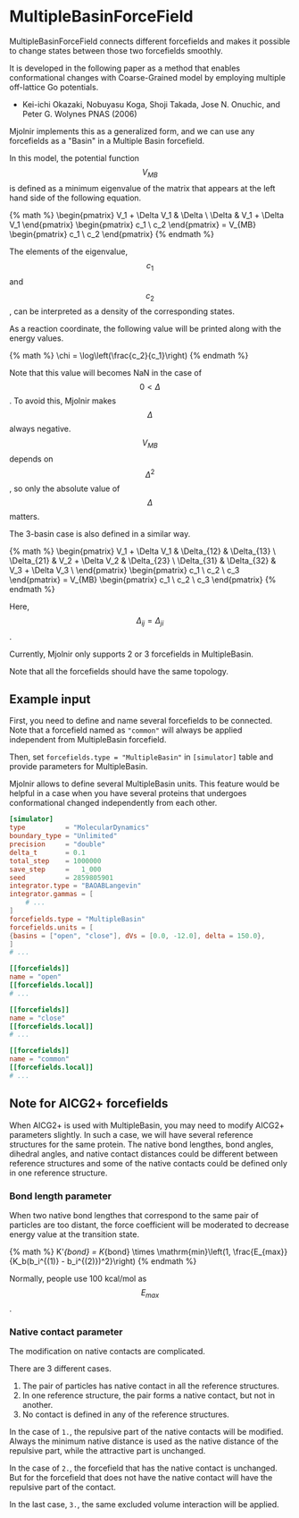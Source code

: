 # MultipleBasinForceField

MultipleBasinForceField connects different forcefields and makes it possible to change states between those two forcefields smoothly.

It is developed in the following paper as a method that enables conformational changes with Coarse-Grained model by employing multiple off-lattice Go potentials.

- Kei-ichi Okazaki, Nobuyasu Koga, Shoji Takada, Jose N. Onuchic, and Peter G. Wolynes PNAS (2006)

Mjolnir implements this as a generalized form, and we can use any forcefields as a "Basin" in a Multiple Basin forcefield.

In this model, the potential function $$ V_{MB} $$ is defined as a minimum eigenvalue of the matrix that appears at the left hand side of the following equation.

{% math %}
\begin{pmatrix}
V_1 + \Delta V_1 & \Delta \\
\Delta & V_1 + \Delta V_1
\end{pmatrix}
\begin{pmatrix}
c_1 \\ c_2
\end{pmatrix}
= V_{MB}
\begin{pmatrix}
c_1 \\ c_2
\end{pmatrix}
{% endmath %}

The elements of the eigenvalue, $$ c_1 $$ and $$ c_2 $$, can be interpreted as a density of the corresponding states.

As a reaction coordinate, the following value will be printed along with the energy values.

{% math %}
\chi = \log\left(\frac{c_2}{c_1}\right)
{% endmath %}

Note that this value will becomes NaN in the case of $$ 0 < \Delta $$.
To avoid this, Mjolnir makes $$\Delta$$ always negative.
$$ V_{MB} $$ depends on $$ \Delta^2 $$, so only the absolute value of $$ \Delta $$ matters.

The 3-basin case is also defined in a similar way.

{% math %}
\begin{pmatrix}
V_1 + \Delta V_1 & \Delta_{12} & \Delta_{13} \\
\Delta_{21} & V_2 + \Delta V_2 & \Delta_{23} \\
\Delta_{31} & \Delta_{32} & V_3 + \Delta V_3 \\
\end{pmatrix}
\begin{pmatrix}
c_1 \\ c_2 \\ c_3
\end{pmatrix}
= V_{MB}
\begin{pmatrix}
c_1 \\ c_2 \\ c_3
\end{pmatrix}
{% endmath %}

Here, $$\Delta_{ij} = \Delta_{ji}$$.

Currently, Mjolnir only supports 2 or 3 forcefields in MultipleBasin.

Note that all the forcefields should have the same topology.

## Example input

First, you need to define and name several forcefields to be connected.
Note that a forcefield named as `"common"` will always be applied independent from MultipleBasin forcefield.

Then, set `forcefields.type = "MultipleBasin"` in `[simulator]` table and provide parameters for MultipleBasin.

Mjolnir allows to define several MultipleBasin units.
This feature would be helpful in a case when you have several proteins that undergoes conformational changed independently from each other.

```toml
[simulator]
type          = "MolecularDynamics"
boundary_type = "Unlimited"
precision     = "double"
delta_t       = 0.1
total_step    = 1000000
save_step     =   1_000
seed          = 2859805901
integrator.type = "BAOABLangevin"
integrator.gammas = [
    # ...
]
forcefields.type = "MultipleBasin"
forcefields.units = [
{basins = ["open", "close"], dVs = [0.0, -12.0], delta = 150.0},
]
# ...

[[forcefields]]
name = "open"
[[forcefields.local]]
# ...

[[forcefields]]
name = "close"
[[forcefields.local]]
# ...

[[forcefields]]
name = "common"
[[forcefields.local]]
# ...
```

## Note for AICG2+ forcefields

When AICG2+ is used with MultipleBasin, you may need to modify AICG2+ parameters slightly.
In such a case, we will have several reference structures for the same protein.
The native bond lengthes, bond angles, dihedral angles, and native contact distances could be different between reference structures and some of the native contacts could be defined only in one reference structure.

### Bond length parameter

When two native bond lengthes that correspond to the same pair of particles are too distant, the force coefficient will be moderated to decrease energy value at the transition state.

{% math %}
K'_{bond} = K_{bond} \times \mathrm{min}\left(1, \frac{E_{max}}{K_b(b_i^{(1)} - b_i^{(2)})^2}\right)
{% endmath %}

Normally, people use 100 kcal/mol as $$ E_{max} $$.

### Native contact parameter

The modification on native contacts are complicated.

There are 3 different cases.
1. The pair of particles has native contact in all the reference structures.
2. In one reference structure, the pair forms a native contact, but not in another.
3. No contact is defined in any of the reference structures.

In the case of `1.`,  the repulsive part of the native contacts will be modified.
Always the minimum native distance is used as the native distance of the repulsive part, while the attractive part is unchanged.

In the case of `2.`, the forcefield that has the native contact is unchanged.
But for the forcefield that does not have the native contact will have the repulsive part of the contact.

In the last case, `3.`, the same excluded volume interaction will be applied.
